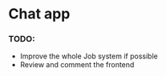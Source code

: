 # Chat app

### TODO:

- Improve the whole Job system if possible
- Review and comment the frontend

